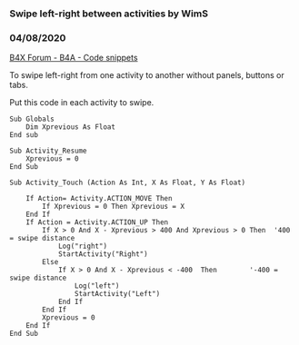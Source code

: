 ### Swipe left-right between activities by WimS
### 04/08/2020
[B4X Forum - B4A - Code snippets](https://www.b4x.com/android/forum/threads/116050/)

To swipe left-right from one activity to another without panels, buttons or tabs.  
  
Put this code in each activity to swipe.  
  

```B4X
Sub Globals  
    Dim Xprevious As Float  
End sub  
  
Sub Activity_Resume     
    Xprevious = 0  
End Sub  
  
Sub Activity_Touch (Action As Int, X As Float, Y As Float)  
      
    If Action= Activity.ACTION_MOVE Then  
        If Xprevious = 0 Then Xprevious = X  
    End If  
    If Action = Activity.ACTION_UP Then         
        If X > 0 And X - Xprevious > 400 And Xprevious > 0 Then  '400 = swipe distance  
            Log("right")  
            StartActivity("Right")  
        Else  
            If X > 0 And X - Xprevious < -400  Then        '-400 = swipe distance  
                Log("left")  
                StartActivity("Left")             
            End If  
        End If  
        Xprevious = 0         
    End If  
End Sub
```